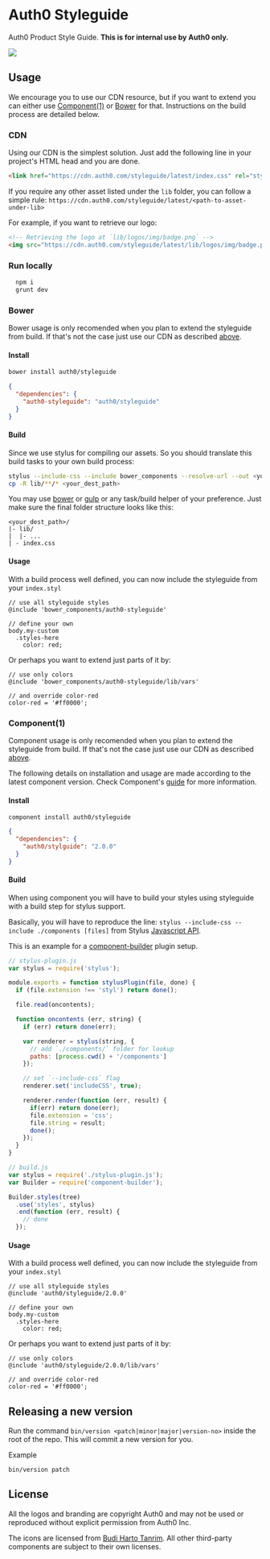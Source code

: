 Auth0 Styleguide
================

Auth0 Product Style Guide. **This is for internal use by Auth0 only.**


<img src="https://cloudup.com/ceVZxKQ4AWd+" />

## Usage

We encourage you to use our CDN resource, but if you want to extend you can either use [Component(1)][component-home] or [Bower][bower-home] for that.
Instructions on the build process are detailed below.

### CDN
Using our CDN is the simplest solution. Just add the following line in your project's HTML head and you are done.

~~~html
<link href="https://cdn.auth0.com/styleguide/latest/index.css" rel="stylesheet" />
~~~

If you require any other asset listed under the `lib` folder, you can follow a simple rule: `https://cdn.auth0.com/styleguide/latest/<path-to-asset-under-lib>`

For example, if you want to retrieve our logo:

```html
<!-- Retrieving the logo at `lib/logos/img/badge.png` -->
<img src="https://cdn.auth0.com/styleguide/latest/lib/logos/img/badge.png">
```

### Run locally

```bash
  npm i
  grunt dev
```

### Bower

Bower usage is only recomended when you plan to extend the styleguide from build. If that's not the case just use our CDN as described [above][cdn-hash].

#### Install

```bash
bower install auth0/styleguide
```

```json
{
  "dependencies": {
    "auth0-styleguide": "auth0/styleguide"
  }
}
```

#### Build

Since we use stylus for compiling our assets. So you should translate this build tasks to your own build process:

```bash
stylus --include-css --include bower_components --resolve-url --out <your_dest_path> your_index.styl
cp -R lib/**/* <your_dest_path>
```

You may use [bower][bower-home] or [gulp][gulp-home] or any task/build helper of your preference. Just make sure the final folder structure looks like this:

```
<your_dest_path>/
|- lib/
|  |- ...
| - index.css
```

#### Usage

With a build process well defined, you can now include the styleguide from your `index.styl`

```stylus
// use all styleguide styles
@include 'bower_components/auth0-styleguide'

// define your own
body.my-custom
  .styles-here
    color: red;
```

Or perhaps you want to extend just parts of it by:

```stylus
// use only colors
@include 'bower_components/auth0-styleguide/lib/vars'

// and override color-red
color-red = '#ff0000';
```

### Component(1)

Component usage is only recomended when you plan to extend the styleguide from build. If that's not the case just use our CDN as described [above][cdn-hash].

The following details on installation and usage are made according to the latest component version. Check Component's [guide][component-guide] for more information.

#### Install

`component install auth0/styleguide`

```json
{
  "dependencies": {
    "auth0/stylguide": "2.0.0"
  }
}
```

#### Build

When using component you will have to build your styles using styleguide with a build step for stylus support.

Basically, you will have to reproduce the line: `stylus --include-css --include ./components [files]` from Stylus [Javascript API][stylus-api-home].

This is an example for a [component-builder][component-builder-home] plugin setup.

```js
// stylus-plugin.js
var stylus = require('stylus');

module.exports = function stylusPlugin(file, done) {
  if (file.extension !== 'styl') return done();

  file.read(oncontents);

  function oncontents (err, string) {
    if (err) return done(err);

    var renderer = stylus(string, {
      // add `./components/` folder for lookup
      paths: [process.cwd() + '/components']
    });

    // set `--include-css` flag
    renderer.set('includeCSS', true);

    renderer.render(function (err, result) {
      if(err) return done(err);
      file.extension = 'css';
      file.string = result;
      done();
    });
  }
}

// build.js
var stylus = require('./stylus-plugin.js');
var Builder = require('component-builder');

Builder.styles(tree)
  .use('styles', stylus)
  .end(function (err, result) {
    // done
  });
```

#### Usage

With a build process well defined, you can now include the styleguide from your `index.styl`

```stylus
// use all styleguide styles
@include 'auth0/styleguide/2.0.0'

// define your own
body.my-custom
  .styles-here
    color: red;
```

Or perhaps you want to extend just parts of it by:

```stylus
// use only colors
@include 'auth0/styleguide/2.0.0/lib/vars'

// and override color-red
color-red = '#ff0000';
```

## Releasing a new version

Run the command `bin/version <patch|minor|major|version-no>` inside the root of the repo. This will commit a new version for you.

Example
```
bin/version patch
```


## License

All the logos and branding are copyright Auth0 and may not be used or reproduced without explicit permission from Auth0 Inc.

The icons are licensed from [Budi Harto Tanrim](http://budicon.buditanrim.co/). All other third-party components are subject to their own licenses.

<!-- Resources -->
[cdn-hash]: #cdn
[component-home]: https://github.com/componentjs/component
[component-guide]: https://github.com/componentjs/guide
[component-builder-home]: https://github.com/componentjs/builder2.js
[gulp-home]: http://gulpjs.com/
[grunt-home]: http://gruntjs.com/
[bower-home]: https://bower.io
[stylus-api-home]: http://learnboost.github.io/stylus/docs/js.html

